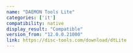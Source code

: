 ```yaml
---
name: "DAEMON Tools Lite"
categories: ['it']
compatibility: native
display_result: "Compatible"
version_from: "12.0.0.21000"
link: https://disc-tools.com/download/dtLite
---
```


